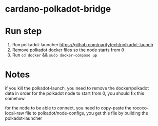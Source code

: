 # cardano-polkadot-bridge

# Run step

1. Run polkadot-launcher https://github.com/paritytech/polkadot-launch
2. Remove polkadot docker files so the node starts from 0
3. Run `cd docker` && `sudo docker-compose up`

# Notes

if you kill the polkadot-launch, you need to remove the docker/polkadot data
in order for the polkadot node to start from 0, you should fix this somehow

for the node to be able to connect, you need to copy-paste the rococo-local-raw file to 
polkadot/node-configs, you get this file by building the polkadot-launcher

